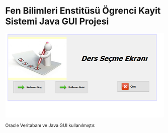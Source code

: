 # Fen Bilimleri Enstitüsü Ögrenci Kayit Sistemi Java GUI Projesi

![Proje ekran görüntüsü](https://github.com/kerimdemir/FenBilimleriEnstitusu_OgrenciKayit/blob/master/src/images/Ekran%20Al%C4%B1nt%C4%B1s%C4%B1.PNG)

Oracle Veritabanı ve Java GUI kullanılmıştır.
